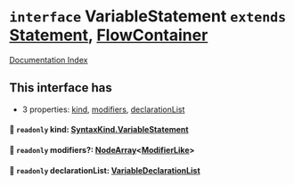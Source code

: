 # `interface` VariableStatement `extends` [Statement](../interface.Statement/README.md), [FlowContainer](../interface.FlowContainer/README.md)

[Documentation Index](../README.md)

## This interface has

- 3 properties:
[kind](#-readonly-kind-syntaxkindvariablestatement),
[modifiers](#-readonly-modifiers-nodearraymodifierlike),
[declarationList](#-readonly-declarationlist-variabledeclarationlist)


#### 📄 `readonly` kind: [SyntaxKind.VariableStatement](../enum.SyntaxKind/README.md#variablestatement--243)



#### 📄 `readonly` modifiers?: [NodeArray](../interface.NodeArray/README.md)\<[ModifierLike](../type.ModifierLike/README.md)>



#### 📄 `readonly` declarationList: [VariableDeclarationList](../interface.VariableDeclarationList/README.md)



